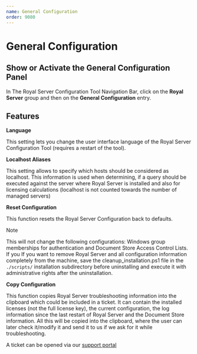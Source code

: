 ```yaml
---
name: General Configuration
order: 9080
---
```


# General Configuration

## Show or Activate the General Configuration Panel

In The Royal Server Configuration Tool Navigation Bar, click on the **Royal Server** group and then on the **General Configuration** entry.

## Features

**Language**

This setting lets you change the user interface language of the Royal Server Configuration Tool (requires a restart of the tool).

**Localhost Aliases**

This setting allows to specify which hosts should be considered as localhost. This information is used when determining, if a query should be executed against the server where Royal Server is installed and also for licensing calculations (localhost is not counted towards the number of managed servers)

**Reset Configuration**

This function resets the Royal Server Configuration back to defaults. 

> [!NOTE]
> This will not change the following configurations: Windows group memberships for authentication and Document Store Access Control Lists. If you 
> If you want to remove Royal Server and all configuration information completely from the machine, save the cleanup_installation.ps1 file in the `./scripts/` installation subdirectory before uninstalling and execute it with administrative rights after the uninstallation.

**Copy Configuration**

This function copies Royal Server troubleshooting information into the clipboard which could be included in a ticket. It can contain the installed licenses (not the full license key), the current configuration, the log information since the last restart of Royal Server and the Document Store information. All this will be copied into the clipboard, where the user can later check it/modify it and send it to us if we ask for it while troubleshooting.

A ticket can be opened via our [support portal](https://support.royalapps.com/support/home)

